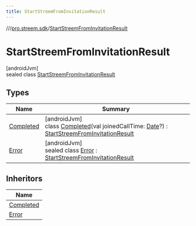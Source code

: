 ```yaml
---
title: StartStreemFromInvitationResult
---
```

//[<root>](../../../index.html)/[pro.streem.sdk](../index.html)/[StartStreemFromInvitationResult](index.html)



# StartStreemFromInvitationResult



[androidJvm]\
sealed class [StartStreemFromInvitationResult](index.html)



## Types


| Name | Summary |
|---|---|
| [Completed](-completed/index.html) | [androidJvm]<br>class [Completed](-completed/index.html)(val joinedCallTime: [Date](https://developer.android.com/reference/kotlin/java/util/Date.html)?) : [StartStreemFromInvitationResult](index.html) |
| [Error](-error/index.html) | [androidJvm]<br>sealed class [Error](-error/index.html) : [StartStreemFromInvitationResult](index.html) |


## Inheritors


| Name |
|---|
| [Completed](-completed/index.html) |
| [Error](-error/index.html) |

